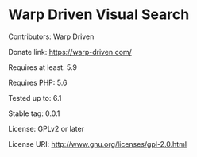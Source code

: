 # Warp Driven Visual Search

Contributors: Warp Driven

Donate link: https://warp-driven.com/

Requires at least: 5.9

Requires PHP: 5.6

Tested up to: 6.1

Stable tag: 0.0.1

License: GPLv2 or later

License URI: http://www.gnu.org/licenses/gpl-2.0.html
